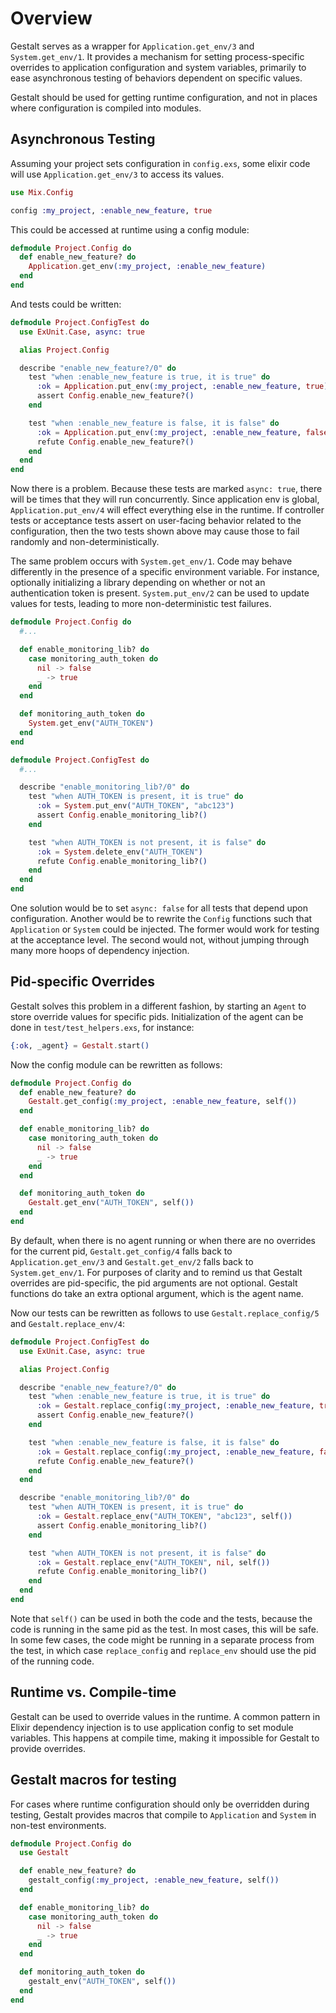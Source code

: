 Overview
========

Gestalt serves as a wrapper for `Application.get_env/3` and `System.get_env/1`. It provides a mechanism for setting
process-specific overrides to application configuration and system variables, primarily to ease asynchronous testing of
behaviors dependent on specific values.

Gestalt should be used for getting runtime configuration, and not in places where configuration is compiled into
modules.


## Asynchronous Testing

Assuming your project sets configuration in `config.exs`, some elixir code will use `Application.get_env/3` to access
its values.

```elixir
use Mix.Config

config :my_project, :enable_new_feature, true
```

This could be accessed at runtime using a config module:

```elixir
defmodule Project.Config do
  def enable_new_feature? do
    Application.get_env(:my_project, :enable_new_feature)
  end
end
```

And tests could be written:

```elixir
defmodule Project.ConfigTest do
  use ExUnit.Case, async: true

  alias Project.Config

  describe "enable_new_feature?/0" do
    test "when :enable_new_feature is true, it is true" do
      :ok = Application.put_env(:my_project, :enable_new_feature, true)
      assert Config.enable_new_feature?()
    end

    test "when :enable_new_feature is false, it is false" do
      :ok = Application.put_env(:my_project, :enable_new_feature, false)
      refute Config.enable_new_feature?()
    end
  end
end
```

Now there is a problem. Because these tests are marked `async: true`, there will be times that they will run
concurrently. Since application env is global, `Application.put_env/4` will effect everything else in the runtime. If
controller tests or acceptance tests assert on user-facing behavior related to the configuration, then the two tests
shown above may cause those to fail randomly and non-deterministically.

The same problem occurs with `System.get_env/1`. Code may behave differently in the presence of a specific environment
variable. For instance, optionally initializing a library depending on whether or not an authentication token is
present. `System.put_env/2` can be used to update values for tests, leading to more non-deterministic test failures.

```elixir
defmodule Project.Config do
  #...

  def enable_monitoring_lib? do
    case monitoring_auth_token do
      nil -> false
      _ -> true
    end
  end

  def monitoring_auth_token do
    System.get_env("AUTH_TOKEN")
  end
end
```

```elixir
defmodule Project.ConfigTest do
  #...

  describe "enable_monitoring_lib?/0" do
    test "when AUTH_TOKEN is present, it is true" do
      :ok = System.put_env("AUTH_TOKEN", "abc123")
      assert Config.enable_monitoring_lib?()
    end

    test "when AUTH_TOKEN is not present, it is false" do
      :ok = System.delete_env("AUTH_TOKEN")
      refute Config.enable_monitoring_lib?()
    end
  end
end
```

One solution would be to set `async: false` for all tests that depend upon configuration. Another would be to rewrite
the `Config` functions such that `Application` or `System` could be injected. The former would work for testing at the
acceptance level. The second would not, without jumping through many more hoops of dependency injection.


## Pid-specific Overrides

Gestalt solves this problem in a different fashion, by starting an `Agent` to store override values for specific pids.
Initialization of the agent can be done in `test/test_helpers.exs`, for instance:

```elixir
{:ok, _agent} = Gestalt.start()
```

Now the config module can be rewritten as follows:

```elixir
defmodule Project.Config do
  def enable_new_feature? do
    Gestalt.get_config(:my_project, :enable_new_feature, self())
  end

  def enable_monitoring_lib? do
    case monitoring_auth_token do
      nil -> false
      _ -> true
    end
  end

  def monitoring_auth_token do
    Gestalt.get_env("AUTH_TOKEN", self())
  end
end
```

By default, when there is no agent running or when there are no overrides for the current pid, `Gestalt.get_config/4`
falls back to `Application.get_env/3` and `Gestalt.get_env/2` falls back to `System.get_env/1`. For purposes of clarity
and to remind us that Gestalt overrides are pid-specific, the pid arguments are not optional. Gestalt functions do take
an extra optional argument, which is the agent name.

Now our tests can be rewritten as follows to use `Gestalt.replace_config/5` and `Gestalt.replace_env/4`:

```elixir
defmodule Project.ConfigTest do
  use ExUnit.Case, async: true

  alias Project.Config

  describe "enable_new_feature?/0" do
    test "when :enable_new_feature is true, it is true" do
      :ok = Gestalt.replace_config(:my_project, :enable_new_feature, true, self())
      assert Config.enable_new_feature?()
    end

    test "when :enable_new_feature is false, it is false" do
      :ok = Gestalt.replace_config(:my_project, :enable_new_feature, false, self())
      refute Config.enable_new_feature?()
    end
  end

  describe "enable_monitoring_lib?/0" do
    test "when AUTH_TOKEN is present, it is true" do
      :ok = Gestalt.replace_env("AUTH_TOKEN", "abc123", self())
      assert Config.enable_monitoring_lib?()
    end

    test "when AUTH_TOKEN is not present, it is false" do
      :ok = Gestalt.replace_env("AUTH_TOKEN", nil, self())
      refute Config.enable_monitoring_lib?()
    end
  end
end
```

Note that `self()` can be used in both the code and the tests, because the code is running in the same pid as the test.
In most cases, this will be safe. In some few cases, the code might be running in a separate process from the test, in
which case `replace_config` and `replace_env` should use the pid of the running code.


## Runtime vs. Compile-time

Gestalt can be used to override values in the runtime. A common pattern in Elixir dependency injection is to use
application config to set module variables. This happens at compile time, making it impossible for Gestalt to
provide overrides.


## Gestalt macros for testing

For cases where runtime configuration should only be overridden during testing, Gestalt provides macros that compile
to `Application` and `System` in non-test environments.

```elixir
defmodule Project.Config do
  use Gestalt

  def enable_new_feature? do
    gestalt_config(:my_project, :enable_new_feature, self())
  end

  def enable_monitoring_lib? do
    case monitoring_auth_token do
      nil -> false
      _ -> true
    end
  end

  def monitoring_auth_token do
    gestalt_env("AUTH_TOKEN", self())
  end
end
``` 
